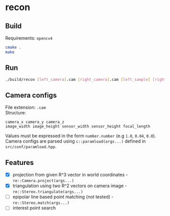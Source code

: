 # recon

## Build
Requirements: `opencv4`
```sh
cmake .
make
```
## Run
```sh
./build/recon [left_camera].cam [right_camera].cam [left_sample] [right_sample]
```

## Camera configs
File extension: `.cam`  
Structure:
```
camera_x camera_y camera_z
image_width image_height sensor_width sensor_height focal_length 
```
Values must be expressed in the form `number.number` (e.g `1.0`, `0.04`, `0.0`).  
Camera configs are parsed using `c::paramload(args...)` defined in `src/conf/paramload.hpp`.

## Features
- [x] projection from given R^3 vector in world coordinates - `re::Camera.project(args...)`
- [x] triangulation using two R^2 vectors on camera image - `re::Stereo.triangulate(args...)`
- [ ] epipolar line based point matching (not tested) - `re::Stereo.match(args...)`
- [ ] interest point search
